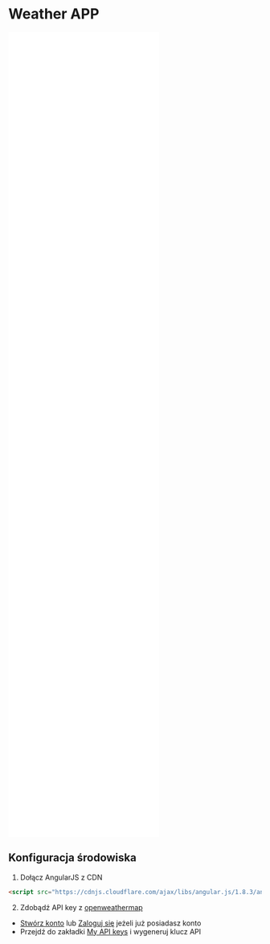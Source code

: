 # Weather APP

<iframe src="src_html/angular_weather.html" style="min-height:40vh;border:none;z-index:1;"></iframe>

## Konfiguracja środowiska
1. Dołącz AngularJS z CDN
```html
<script src="https://cdnjs.cloudflare.com/ajax/libs/angular.js/1.8.3/angular.min.js"></script>
```

2. Zdobądź API key z [openweathermap](https://openweathermap.org/api)
  - [Stwórz konto](https://home.openweathermap.org/users/sign_up) lub [Zaloguj się](https://home.openweathermap.org/users/sign_in) jeżeli już posiadasz konto
  - Przejdź do  zakładki [My API keys](https://home.openweathermap.org/api_keys) i wygeneruj klucz API